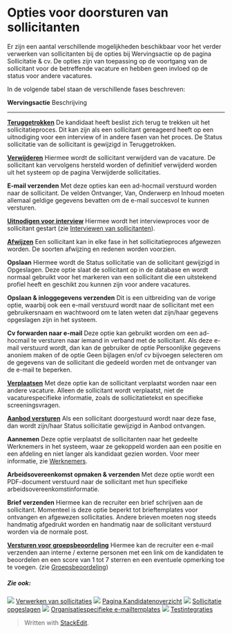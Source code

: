 # Opties voor doorsturen van sollicitanten

Er zijn een aantal verschillende mogelijkheden beschikbaar voor het verder verwerken van sollicitanten bij de opties bij Wervingsactie op de pagina Sollicitatie & cv. De opties zijn van toepassing op de voortgang van de sollicitant voor de betreffende vacature en hebben geen invloed op de status voor andere vacatures.

In de volgende tabel staan de verschillende fases beschreven:

**Wervingsactie**
Beschrijving
***
**[Teruggetrokken](rejecting_and_withdrawing_an_applicant.htm)**
De kandidaat heeft beslist zich terug te trekken uit het sollicitatieproces. Dit kan zijn als een sollicitant gereageerd heeft op een uitnodiging voor een interview of in andere fasen van het proces. De  Status sollicitatie  van de sollicitant is gewijzigd in  Teruggetrokken.

**[Verwijderen](deleting_an_applicant.htm)**
Hiermee wordt de sollicitant verwijderd van de vacature. De sollicitant kan vervolgens hersteld worden of definitief verwijderd worden uit het systeem op de pagina  Verwijderde sollicitaties.

**E-mail verzenden**
Met deze opties kan een ad-hocmail verstuurd worden naar de sollicitant. De velden  Ontvanger,  Van,  Onderwerp  en  Inhoud  moeten allemaal geldige gegevens bevatten om de e-mail succesvol te kunnen versturen.

**[Uitnodigen voor interview](interviewing_applicants.htm)**
Hiermee wordt het interviewproces voor de sollicitant gestart (zie  [Interviewen van sollicitanten](interviewing_applicants.htm)).

**[Afwijzen](rejecting_and_withdrawing_an_applicant.htm)**
Een sollicitant kan in elke fase in het sollicitatieproces afgewezen worden. De soorten afwijzing en redenen worden voorzien.

**Opslaan**
Hiermee wordt de  Status sollicitatie  van de sollicitant gewijzigd in  Opgeslagen. Deze optie slaat de sollicitant op in de database en wordt normaal gebruikt voor het markeren van een sollicitant die een uitstekend profiel heeft en geschikt zou kunnen zijn voor andere vacatures.

**Opslaan & inloggegevens verzenden**
Dit is een uitbreiding van de vorige optie, waarbij ook een e-mail verstuurd wordt naar de sollicitant met een gebruikersnaam en wachtwoord om te laten weten dat zijn/haar gegevens opgeslagen zijn in het systeem.

**Cv forwarden naar e-mail**
Deze optie kan gebruikt worden om een ad-hocmail te versturen naar iemand in verband met de sollicitant. Als deze e-mail verstuurd wordt, dan kan de gebruiker de optie  Persoonlijke gegevens anoniem maken  of de optie  Geen bijlagen en/of cv bijvoegen  selecteren om de gegevens van de sollicitant die gedeeld worden met de ontvanger van de e-mail te beperken.

**[Verplaatsen](transferring_applicants.htm)**
Met deze optie kan de sollicitant verplaatst worden naar een andere vacature. Alleen de sollicitant wordt verplaatst, niet de vacaturespecifieke informatie, zoals de sollicitatietekst en specifieke screeningsvragen.

**[Aanbod versturen](making_an_offer_to_an_applicant.htm)**
Als een sollicitant doorgestuurd wordt naar deze fase, dan wordt zijn/haar  Status sollicitatie  gewijzigd in  Aanbod ontvangen.

**Aannemen**
Deze optie verplaatst de sollicitanten naar het gedeelte Werknemers in het systeem, waar ze gekoppeld worden aan een positie en een afdeling en niet langer als kandidaat gezien worden. Voor meer informatie, zie  [Werknemers](guide_for_users_employees.htm).

**Arbeidsovereenkomst opmaken & verzenden**
Met deze optie wordt een PDF-document verstuurd naar de sollicitant met hun specifieke arbeidsovereenkomstinformatie.

**Brief verzenden**
Hiermee kan de recruiter een brief schrijven aan de sollicitant. Momenteel is deze optie beperkt tot brieftemplates voor ontvangen en afgewezen sollicitaties. Andere brieven moeten nog steeds handmatig afgedrukt worden en handmatig naar de sollicitant verstuurd worden via de normale post.

**[Versturen voor groepsbeoordeling](collaborative_rating_panel_review.htm)**
Hiermee kan de recruiter een e-mail verzenden aan interne / externe personen met een link om de kandidaten te beoordelen en een score van 1 tot 7 sterren en een eventuele opmerking toe te voegen. (zie  [Groepsbeoordeling](collaborative_rating_panel_review.htm))

##### Zie ook:

![](../Resources/Images/icon-document-link.png)  [Verwerken van sollicitaties](processing_applications.htm)
![](../Resources/Images/icon-document-link.png)  [Pagina Kandidatenoverzicht](application_handling_page_overview.htm)
![](../Resources/Images/icon-document-link.png)  [Sollicitatie opgeslagen](application_saved.htm)
![](../Resources/Images/icon-document-link.png)  [Organisatiespecifieke e-mailtemplates](customizable_email_templates.htm)
![](../Resources/Images/icon-document-link.png)  [Testintegraties](test_integrations.htm)


> Written with [StackEdit](https://stackedit.io/).
<!--stackedit_data:
eyJoaXN0b3J5IjpbMTgxOTk3NDI1OV19
-->